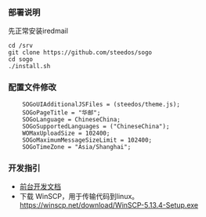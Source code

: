 ### 部署说明
先正常安装iredmail
```
cd /srv
git clone https://github.com/steedos/sogo
cd sogo
./install.sh
```

### 配置文件修改
```
    SOGoUIAdditionalJSFiles = (steedos/theme.js);
    SOGoPageTitle = "华邮";
    SOGoLanguage = ChineseChina;
    SOGoSupportedLanguages = ("ChineseChina");    
    WOMaxUploadSize = 102400;
    SOGoMaximumMessageSizeLimit = 102400;
    SOGoTimeZone = "Asia/Shanghai";
```

### 开发指引
- [前台开发文档](https://sogo.nu/files/docs/SOGoDevelopersGuide.html)
- 下载 WinSCP，用于传输代码到linux。 https://winscp.net/download/WinSCP-5.13.4-Setup.exe